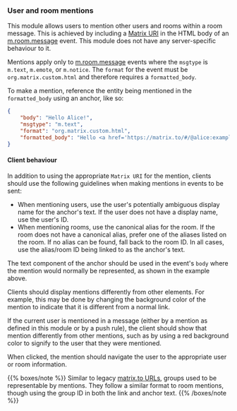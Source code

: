 
### User and room mentions

This module allows users to mention other users and rooms within a room message.
This is achieved by including a [Matrix URI](/appendices/#uris) in the HTML body of
an [m.room.message](#mroommessage) event. This module does not have any server-specific
behaviour to it.

Mentions apply only to [m.room.message](#mroommessage) events where the `msgtype` is
`m.text`, `m.emote`, or `m.notice`. The `format` for the event must be
`org.matrix.custom.html` and therefore requires a `formatted_body`.

To make a mention, reference the entity being mentioned in the
`formatted_body` using an anchor, like so:

```json
{
    "body": "Hello Alice!",
    "msgtype": "m.text",
    "format": "org.matrix.custom.html",
    "formatted_body": "Hello <a href='https://matrix.to/#/@alice:example.org'>Alice</a>!"
}
```

#### Client behaviour

In addition to using the appropriate `Matrix URI` for the mention,
clients should use the following guidelines when making mentions in
events to be sent:

-   When mentioning users, use the user's potentially ambiguous display
    name for the anchor's text. If the user does not have a display
    name, use the user's ID.
-   When mentioning rooms, use the canonical alias for the room. If the
    room does not have a canonical alias, prefer one of the aliases
    listed on the room. If no alias can be found, fall back to the room
    ID. In all cases, use the alias/room ID being linked to as the
    anchor's text.

The text component of the anchor should be used in the event's `body`
where the mention would normally be represented, as shown in the example
above.

Clients should display mentions differently from other elements. For
example, this may be done by changing the background color of the
mention to indicate that it is different from a normal link.

If the current user is mentioned in a message (either by a mention as
defined in this module or by a push rule), the client should show that
mention differently from other mentions, such as by using a red
background color to signify to the user that they were mentioned.

When clicked, the mention should navigate the user to the appropriate
user or room information.

{{% boxes/note %}}
Similar to legacy [matrix.to URLs](/appendices/#matrixto-navigation),
groups used to be representable by mentions. They follow a similar format
to room mentions, though using the group ID in both the link and anchor
text.
{{% /boxes/note %}}